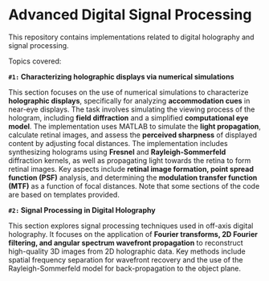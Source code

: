# Advanced Digital Signal Processing
 This repository contains implementations related to digital holography and signal processing.
 
 Topics covered:
 
  **`#1:` Characterizing holographic displays via numerical simulations**
   
   This section focuses on the use of numerical simulations to characterize **holographic displays**, specifically for analyzing **accommodation cues** in near-eye displays. The task involves simulating the viewing process of the hologram, including **field diffraction** and a simplified **computational eye model**. The implementation uses MATLAB to simulate the **light propagation**, calculate retinal images, and assess the **perceived sharpness** of displayed content by adjusting focal distances. The implementation includes synthesizing holograms using **Fresnel** and **Rayleigh-Sommerfeld** diffraction kernels, as well as propagating light towards the retina to form retinal images. Key aspects include **retinal image formation, point spread function (PSF)** analysis, and determining the **modulation transfer function (MTF)** as a function of focal distances. Note that some sections of the code are based on templates provided.

  **`#2:` Signal Processing in Digital Holography**

  This section explores signal processing techniques used in off-axis digital holography. It focuses on the application of **Fourier transforms, 2D Fourier filtering, and angular spectrum wavefront propagation** to reconstruct high-quality 3D images from 2D holographic data. Key methods include spatial frequency separation for wavefront recovery and the use of the Rayleigh-Sommerfeld model for back-propagation to the object plane.
